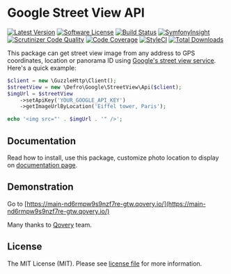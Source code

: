# Google Street View API

[![Latest Version](https://img.shields.io/github/release/defro/google-streetview.svg?style=flat-square)](https://github.com/defro/google-streetview/releases)
[![Software License](https://img.shields.io/badge/license-MIT-brightgreen.svg?style=flat-square)](LICENSE)
[![Build Status](https://img.shields.io/travis/defro/google-streetview/master.svg?style=flat-square)](https://travis-ci.org/defro/google-streetview)
[![SymfonyInsight](https://insight.symfony.com/projects/ddc29c00-efed-47f3-aa44-8b5b086a1d6b/mini.svg)](https://insight.symfony.com/projects/ddc29c00-efed-47f3-aa44-8b5b086a1d6b)
[![Scrutinizer Code Quality](https://scrutinizer-ci.com/g/defro/google-streetview/badges/quality-score.png?b=master)](https://scrutinizer-ci.com/g/defro/google-streetview/?branch=master)
[![Code Coverage](https://scrutinizer-ci.com/g/defro/google-streetview/badges/coverage.png?b=master)](https://scrutinizer-ci.com/g/defro/google-streetview/?branch=master)
[![StyleCI](https://styleci.io/repos/156726302/shield)](https://styleci.io/repos/156726302)
[![Total Downloads](https://img.shields.io/packagist/dt/defro/google-streetview.svg?style=flat-square)](https://packagist.org/packages/defro/google-streetview)

This package can get street view image from any address to GPS coordinates, location or panorama ID using [Google's street view service](https://developers.google.com/maps/documentation/streetview/intro). Here's a quick example:

```php
$client = new \GuzzleHttp\Client();
$streetView = new \Defro\Google\StreetView\Api($client);
$imgUrl = $streetView
    ->setApiKey('YOUR_GOOGLE_API_KEY')
    ->getImageUrlByLocation('Eiffel tower, Paris');

echo '<img src="' . $imgUrl . '" />';
```

## Documentation

Read how to install, use this package, customize photo location to display on [documentation page](https://defro.github.io/google-streetview/).

## Demonstration

Go to [https://main-nd6rmpw9s9nzf7re-gtw.qovery.io/](https://main-nd6rmpw9s9nzf7re-gtw.qovery.io/)

Many thanks to [Qovery](https://www.qovery.com/blog/qovery-is-free-for-open-source-projects) team.

## License

The MIT License (MIT). Please see [license file](LICENSE) for more information.
